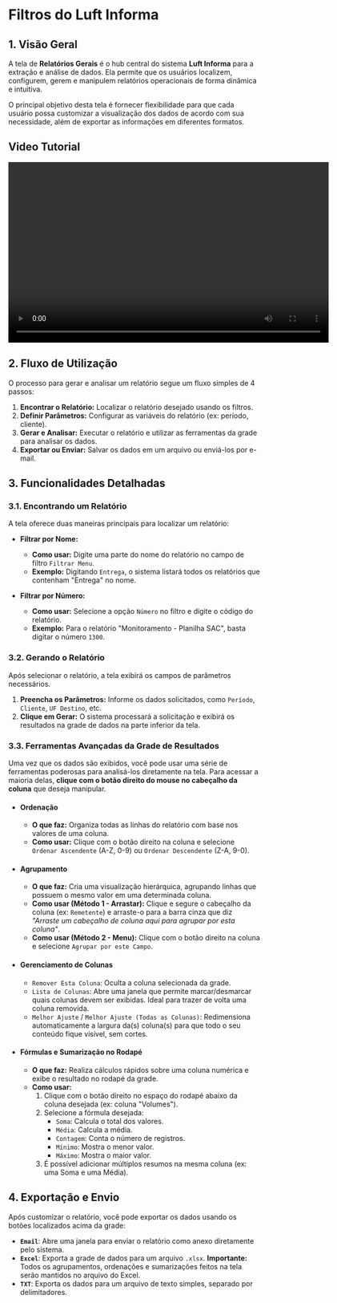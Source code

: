 # **Filtros do Luft Informa**

## **1. Visão Geral**

A tela de **Relatórios Gerais** é o hub central do sistema **Luft Informa** para a extração e análise de dados. Ela permite que os usuários localizem, configurem, gerem e manipulem relatórios operacionais de forma dinâmica e intuitiva.

O principal objetivo desta tela é fornecer flexibilidade para que cada usuário possa customizar a visualização dos dados de acordo com sua necessidade, além de exportar as informações em diferentes formatos.

## **Video Tutorial**

<video width="640" height="360" controls>
  <source src="https://bpms.luftlogistics.com/LuftDocs/123_FERRAMENTAS%20DO%20LUFTINFORMA.mp4" type="video/mp4">
  Seu navegador não suporta a tag de vídeo.
</video>

## **2. Fluxo de Utilização**

O processo para gerar e analisar um relatório segue um fluxo simples de 4 passos:

1.  **Encontrar o Relatório:** Localizar o relatório desejado usando os filtros.
2.  **Definir Parâmetros:** Configurar as variáveis do relatório (ex: período, cliente).
3.  **Gerar e Analisar:** Executar o relatório e utilizar as ferramentas da grade para analisar os dados.
4.  **Exportar ou Enviar:** Salvar os dados em um arquivo ou enviá-los por e-mail.

## **3. Funcionalidades Detalhadas**

### **3.1. Encontrando um Relatório**

A tela oferece duas maneiras principais para localizar um relatório:

* **Filtrar por Nome:**
    * **Como usar:** Digite uma parte do nome do relatório no campo de filtro `Filtrar Menu`.
    * **Exemplo:** Digitando `Entrega`, o sistema listará todos os relatórios que contenham "Entrega" no nome.

* **Filtrar por Número:**
    * **Como usar:** Selecione a opção `Número` no filtro e digite o código do relatório.
    * **Exemplo:** Para o relatório "Monitoramento - Planilha SAC", basta digitar o número `1300`.

### **3.2. Gerando o Relatório**

Após selecionar o relatório, a tela exibirá os campos de parâmetros necessários.

1.  **Preencha os Parâmetros:** Informe os dados solicitados, como `Período`, `Cliente`, `UF Destino`, etc.
2.  **Clique em Gerar:** O sistema processará a solicitação e exibirá os resultados na grade de dados na parte inferior da tela.

### **3.3. Ferramentas Avançadas da Grade de Resultados**

Uma vez que os dados são exibidos, você pode usar uma série de ferramentas poderosas para analisá-los diretamente na tela. Para acessar a maioria delas, **clique com o botão direito do mouse no cabeçalho da coluna** que deseja manipular.

* #### **Ordenação**
    * **O que faz:** Organiza todas as linhas do relatório com base nos valores de uma coluna.
    * **Como usar:** Clique com o botão direito na coluna e selecione `Ordenar Ascendente` (A-Z, 0-9) ou `Ordenar Descendente` (Z-A, 9-0).

* #### **Agrupamento**
    * **O que faz:** Cria uma visualização hierárquica, agrupando linhas que possuem o mesmo valor em uma determinada coluna.
    * **Como usar (Método 1 - Arrastar):** Clique e segure o cabeçalho da coluna (ex: `Remetente`) e arraste-o para a barra cinza que diz *"Arraste um cabeçalho de coluna aqui para agrupar por esta coluna"*.
    * **Como usar (Método 2 - Menu):** Clique com o botão direito na coluna e selecione `Agrupar por este Campo`.

* #### **Gerenciamento de Colunas**
    * `Remover Esta Coluna`: Oculta a coluna selecionada da grade.
    * `Lista de Colunas`: Abre uma janela que permite marcar/desmarcar quais colunas devem ser exibidas. Ideal para trazer de volta uma coluna removida.
    * `Melhor Ajuste` / `Melhor Ajuste (Todas as Colunas)`: Redimensiona automaticamente a largura da(s) coluna(s) para que todo o seu conteúdo fique visível, sem cortes.

* #### **Fórmulas e Sumarização no Rodapé**
    * **O que faz:** Realiza cálculos rápidos sobre uma coluna numérica e exibe o resultado no rodapé da grade.
    * **Como usar:**
        1.  Clique com o botão direito no espaço do rodapé abaixo da coluna desejada (ex: coluna "Volumes").
        2.  Selecione a fórmula desejada:
            * `Soma`: Calcula o total dos valores.
            * `Média`: Calcula a média.
            * `Contagem`: Conta o número de registros.
            * `Mínimo`: Mostra o menor valor.
            * `Máximo`: Mostra o maior valor.
        3. É possível adicionar múltiplos resumos na mesma coluna (ex: uma Soma e uma Média).

## **4. Exportação e Envio**

Após customizar o relatório, você pode exportar os dados usando os botões localizados acima da grade:

* **`Email`**: Abre uma janela para enviar o relatório como anexo diretamente pelo sistema.
* **`Excel`**: Exporta a grade de dados para um arquivo `.xlsx`. **Importante:** Todos os agrupamentos, ordenações e sumarizações feitos na tela serão mantidos no arquivo do Excel.
* **`TXT`**: Exporta os dados para um arquivo de texto simples, separado por delimitadores.